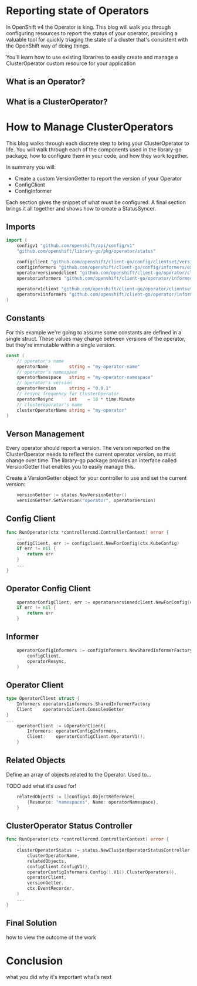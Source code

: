 # Reporting state of Operators

In OpenShift v4 the Operator is king.  This blog will walk you through configuring resources to report the status of your operator, providing a valuable tool for quickly triaging the state of a cluster that's consistent with the OpenShift way of doing things.

You'll learn how to use existing librarires to easily create and manage a ClusterOperator custom resource for your application

## What is an Operator?


## What is a ClusterOperator?


# How to Manage ClusterOperators

This blog walks through each discrete step to bring your ClusterOperator to life.  You will walk through each of the components used in the library-go package, how to configure them in your code, and how they work together.

In summary you will:

- Create a custom VersionGetter to report the version of your Operator
- ConfigClient
- ConfigInformer

Each section gives the snippet of what must be configured.  A final section brings it all together and shows how to create a StatusSyncer.

## Imports

```go
import (
	configv1 "github.com/openshift/api/config/v1"
	"github.com/openshift/library-go/pkg/operator/status"

	configclient "github.com/openshift/client-go/config/clientset/versioned"
	configinformers "github.com/openshift/client-go/config/informers/externalversions"
    operatorversionedclient "github.com/openshift/client-go/operator/clientset/versioned"
    operatorinformers "github.com/openshift/client-go/operator/informers/externalversions"
    
	operatorv1client "github.com/openshift/client-go/operator/clientset/versioned/typed/operator/v1"
	operatorv1informers "github.com/openshift/client-go/operator/informers/externalversions"
)
```

## Constants

For this example we're going to assume some constants are defined in a single struct.  These values may change between versions of the operator, but they're immutable within a single version.

```go
const (
    // operator's name
    operatorName        string = "my-operator-name"
    // operator's namespace
    operatorNamespace   string = "my-operator-namespace"
    // operator's version
    operatorVersion     string = "0.0.1"
    // resync frequency for ClusterOperator
    operatorResync      int    = 10 * time.Minute
    // clusteroperator's name
    clusterOperatorName string = "my-operator"
)
```

## Verson Management

Every operator should report a version.  The version reported on the ClusterOperator needs to reflect the current operator version, so must change over time.  The library-go package provides an interface called VersionGetter that enables you to easily manage this.

Create a VersionGetter object for your controller to use and set the current version:

```go
    versionGetter := status.NewVersionGetter()
    versionGetter.SetVersion("operator", operatorVersion)
```

## Config Client

```go
func RunOperator(ctx *controllercmd.ControllerContext) error {
    ...
    configClient, err := configclient.NewForConfig(ctx.KubeConfig)
    if err != nil {
        return err
    }
    ...
}
```

## Operator Config Client

```go
    operatorConfigClient, err := operatorversionedclient.NewForConfig(ctx.KubeConfig)
    if err != nil {
        return err
    }
```

## Informer

```go
    operatorConfigInformers := configinformers.NewSharedInformerFactoryWithOptions(
        configClient,
        operatorResync,
    )
```

## Operator Client

```go
type OperatorClient struct {
	Informers operatorv1informers.SharedInformerFactory
	Client    operatorv1client.ConsolesGetter
}
...
	operatorClient := &OperatorClient{
		Informers: operatorConfigInformers,
		Client:    operatorConfigClient.OperatorV1(),
	}
```

## Related Objects

Define an array of objects related to the Operator.  Used to...

TODO add what it's used for!

```go
    relatedObjects := []configv1.ObjectReference{        
        {Resource: "namespaces", Name: operatorNamespace},
    }
```

## ClusterOperator Status Controller

```go
func RunOperator(ctx *controllercmd.ControllerContext) error {
    ...
    clusterOperatorStatus := status.NewClusterOperatorStatusController(
        clusterOperatorName,
        relatedObjects,
        configClient.ConfigV1(),
        operatorConfigInformers.Config().V1().ClusterOperators(),
        operatorClient,
        versionGetter,
        ctx.EventRecorder,
    )
    ...
}
```

## Final Solution

how to view the outcome of the work

# Conclusion

what you did
why it's important
what's next